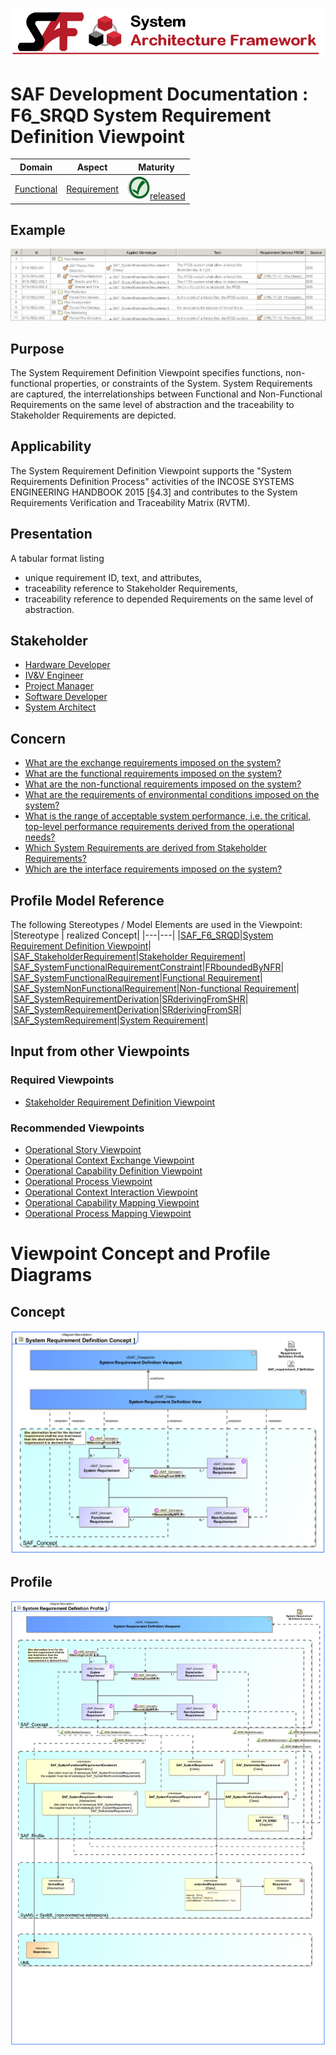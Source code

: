 ![System Architecture Framework](../../diagrams/Banner_SAF.png)
# SAF Development Documentation : **F6_SRQD** System Requirement Definition Viewpoint
|**Domain**|**Aspect**|**Maturity**|
| --- | --- | --- |
|[Functional](../../domains.md#Domain-Functional)|[Requirement](../../aspects.md#Aspect-Requirement)|![Released](../../diagrams/Symbol_confirmed.png )[released](../../using-saf/maturity.md#released)|
## Example
![System-Requirement-Definition-Viewpoint-primary-example.svg](../../diagrams/vp-examples/System-Requirement-Definition-Viewpoint-primary-example.svg)
## Purpose
The System Requirement Definition Viewpoint specifies functions, non-functional properties, or constraints of the System. System Requirements are captured, the interrelationships between Functional and Non-Functional Requirements on the same level of abstraction and the traceability to Stakeholder Requirements are depicted.
## Applicability
The System Requirement Definition Viewpoint supports the "System Requirements Definition Process" activities of the INCOSE SYSTEMS ENGINEERING HANDBOOK 2015 [§4.3] and contributes to the System Requirements Verification and Traceability Matrix (RVTM).
## Presentation
A tabular format listing
* unique requirement ID, text, and attributes,
* traceability reference to Stakeholder Requirements,
* traceability reference to depended Requirements on the same level of abstraction.

## Stakeholder
* [Hardware Developer](../../stakeholders.md#Hardware-Developer)
* [IV&V Engineer](../../stakeholders.md#IV&V-Engineer)
* [Project Manager](../../stakeholders.md#Project-Manager)
* [Software Developer](../../stakeholders.md#Software-Developer)
* [System Architect](../../stakeholders.md#System-Architect)
## Concern
* [What are the exchange requirements imposed on the system?](../../concerns.md#_2021x_2_8710274_1674576758978_464279_23425)
* [What are the functional requirements imposed on the system?](../../concerns.md#_2021x_2_8710274_1674576758860_195868_23350)
* [What are the non-functional requirements imposed on the system?](../../concerns.md#_2021x_2_8710274_1674576758640_180559_23118)
* [What are the requirements of environmental conditions imposed on the system?](../../concerns.md#_2021x_2_8710274_1674576758798_122991_23285)
* [What is the range of acceptable system performance, i.e. the critical, top-level performance requirements derived from the operational needs?](../../concerns.md#_2021x_2_8710274_1674576759042_480392_23467)
* [Which System Requirements are derived from Stakeholder Requirements?](../../concerns.md#_2021x_2_8710274_1674576758563_692887_23057)
* [Which are the interface requirements imposed on the system?](../../concerns.md#_2021x_2_8710274_1674576758778_979635_23258)
## Profile Model Reference
The following Stereotypes / Model Elements are used in the Viewpoint:
|Stereotype | realized Concept|
|---|---|
|[SAF_F6_SRQD](../../stereotypes.md#SAF_F6_SRQD)|[System Requirement Definition Viewpoint](../concept/concepts.md#System-Requirement-Definition-Viewpoint)|
|[SAF_StakeholderRequirement](../../stereotypes.md#SAF_StakeholderRequirement)|[Stakeholder Requirement](../concept/concepts.md#Stakeholder-Requirement)|
|[SAF_SystemFunctionalRequirementConstraint](../../stereotypes.md#SAF_SystemFunctionalRequirementConstraint)|[FRboundedByNFR](../concept/concepts.md#FRboundedByNFR)|
|[SAF_SystemFunctionalRequirement](../../stereotypes.md#SAF_SystemFunctionalRequirement)|[Functional Requirement](../concept/concepts.md#Functional-Requirement)|
|[SAF_SystemNonFunctionalRequirement](../../stereotypes.md#SAF_SystemNonFunctionalRequirement)|[Non-functional Requirement](../concept/concepts.md#Non-functional-Requirement)|
|[SAF_SystemRequirementDerivation](../../stereotypes.md#SAF_SystemRequirementDerivation)|[SRderivingFromSHR](../concept/concepts.md#SRderivingFromSHR)|
|[SAF_SystemRequirementDerivation](../../stereotypes.md#SAF_SystemRequirementDerivation)|[SRderivingFromSR](../concept/concepts.md#SRderivingFromSR)|
|[SAF_SystemRequirement](../../stereotypes.md#SAF_SystemRequirement)|[System Requirement](../concept/concepts.md#System-Requirement)|
## Input from other Viewpoints
### Required Viewpoints
* [Stakeholder Requirement Definition Viewpoint](Stakeholder-Requirement-Definition-Viewpoint.md)
### Recommended Viewpoints
* [Operational Story Viewpoint](Operational-Story-Viewpoint.md)
* [Operational Context Exchange Viewpoint](Operational-Context-Exchange-Viewpoint.md)
* [Operational Capability Definition Viewpoint](Operational-Capability-Definition-Viewpoint.md)
* [Operational Process Viewpoint](Operational-Process-Viewpoint.md)
* [Operational Context Interaction Viewpoint](Operational-Context-Interaction-Viewpoint.md)
* [Operational Capability Mapping Viewpoint](Operational-Capability-Mapping-Viewpoint.md)
* [Operational Process Mapping Viewpoint](Operational-Process-Mapping-Viewpoint.md)
# Viewpoint Concept and Profile Diagrams
## Concept
![System Requirement Definition Concept](diagrams/System-Requirement-Definition-Concept.svg)
## Profile
![System Requirement Definition Profile](diagrams/System-Requirement-Definition-Profile.svg)
